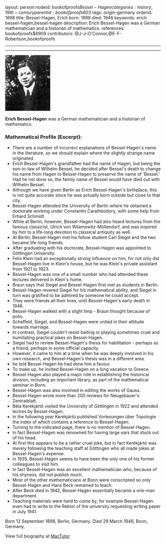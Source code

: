 layout: person
nodeid: bookofproofs$Bessel-Hagen
categories: history,19th-century
parentid: bookofproofs$603
tags: origin-germany
orderid: 1898
title: Bessel-Hagen, Erich
born: 1898
died: 1946
keywords: erich bessel-hagen,bessel-hagen
description: Erich Bessel-Hagen was a German mathematician and a historian of mathematics.
references: bookofproofs$6909
contributors: @J-J-O'Connor,@E-F-Robertson,bookofproofs

---



---

![Bessel-Hagen.jpg](https://github.com/bookofproofs/bookofproofs.github.io/blob/main/_sources/_assets/images/portraits/Bessel-Hagen.jpg?raw=true)

**Erich Bessel-Hagen** was a German mathematician and a historian of mathematics.

### Mathematical Profile (Excerpt):
* There are a number of incorrect explanations of Bessel-Hagen's name in the literature, so we should explain where the slightly strange name originated.
* Erich Bessel-Hagen's grandfather had the name of Hagen, but being the son-in-law of Wilhelm Bessel, he decided after Bessel's death to change his name from Hagen to Bessel-Hagen to preserve the name of 'Bessel.' Had he not done so, the family name of Bessel would have died out with Wilhelm Bessel.
* Although we have given Berlin as Erich Bessel-Hagen's birthplace, this is not quite accurate since he was actually born outside but close to that city.
* Bessel-Hagen attended the University of Berlin where he obtained a doctorate working under Constantin Carathéodory, with some help from Erhard Schmidt.
* While at Berlin, however, Bessel-Hagen had also heard lectures from the famous classicist, Ulrich von Wilamowitz-Möllendorf, and was inspired by him to a life-long devotion to classical antiquity as well.
* At Berlin, Bessel-Hagen met his fellow student Carl Siegel and the two became life-long friends.
* After graduating with his doctorate, Bessel-Hagen was appointed to Göttingen University.
* Felix Klein had an exceptionally strong influence on him, for not only did Bessel-Hagen live in Klein's house, but he was Klein's private assistant from 1921 to 1923.
* Bessel-Hagen was one of a small number who had attended these lectures delivered in Klein's home.
* Braun says that Siegel and Bessel-Hagen first met as students in Berlin.
* Bessel-Hagen revered Siegel for his mathematical ability, and Siegel in turn was gratified to be admired by someone he could accept.
* They were friends all their lives, until Bessel-Hagen's early death in 1946.
* Bessel-Hagen walked with a slight limp - Braun thought because of polio.
* Schaffeld, Siegel, and Bessel-Hagen were united in their attitude towards marriage.
* In contrast, Siegel couldn't resist baiting or playing sometimes cruel and humiliating practical jokes on Bessel-Hagen.
* Siegel had to review Bessel-Hagen's thesis for habilitation - perhaps as a friend, perhaps in some official capacity.
* However, it came to him at a time when he was deeply involved in his own research, and Bessel-Hagen's thesis was in a different area.
* he told Bessel-Hagen he had done him a favour.
* To make up, he invited Bessel-Hagen on a long vacation to Greece.
* Bessel-Hagen also played a major role in establishing the historical division, including an important library, as part of the mathematical seminar in Bonn.
* Bessel-Hagen was also involved in editing the works of Gauss.
* Bessel-Hagen wrote more than 200 reviews for Neugebauer's Zentralblatt.
* Béla Kerékjártó visited the University of Göttingen in 1922 and attended lectres by Bessel-Hagen.
* In the following year Kerékjártó published Vorlesungen über Topologie the index of which contains a reference to Bessel-Hagen.
* Turning to the indicated page, there is no mention of Bessel-Hagen.
* In fact Bessel-Hagen was renowned for having large ears that stuck out of his head.
* At first this appears to be a rather cruel joke, but in fact Kerékjártó was merely following the teaching staff at Göttingen who all made jokes at Bessel-Hagen's expense.
* in 1935, Bessel-Hagen seems to have been the only one of his former colleagues to visit him.
* In fact Bessel-Hagen was an excellent mathematician who, because of his shyness, did not publish much.
* Most of the other mathematicians at Bonn were conscripted so only Bessel-Hagen and Hans Beck remained to teach.
* After Beck died in 1942, Bessel-Hagen essentially became a one-man department.
* Teaching materials were hard to come by, for example Bessel-Hagen even had to write to the Rektor of the university requesting writing paper in July 1941.

Born 12 September 1898, Berlin, Germany. Died 29 March 1946, Bonn, Germany.

View full biography at [MacTutor](https://mathshistory.st-andrews.ac.uk/Biographies/Bessel-Hagen/)
